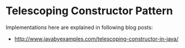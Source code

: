 # Telescoping Constructor Pattern
Implementations here are explained in following blog posts:

- http://www.javabyexamples.com/telescoping-constructor-in-java/



